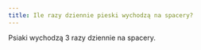 ```yaml
---
title: Ile razy dziennie pieski wychodzą na spacery?
---
```

Psiaki wychodzą 3 razy dziennie na spacery.